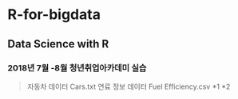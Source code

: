 # R-for-bigdata
## Data Science with R
### 2018년 7월 -8월 청년취업아카데미 실습
>자동차 데이터 Cars.txt
>연료 정보 데이터 Fuel Efficiency.csv
*1
*2
